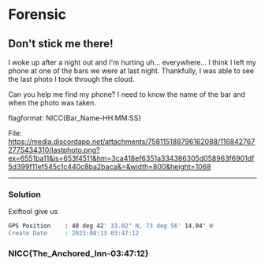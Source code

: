 # Forensic

## Don't stick me there!

I woke up after a night out and I'm hurting uh... everywhere... I think I left my phone at one of the bars we were at last night. Thankfully, I was able to see the last photo I took through the cloud.

Can you help me find my phone? I need to know the name of the bar and when the photo was taken.

flagformat: NICC{Bar_Name-HH:MM:SS}

File: https://media.discordapp.net/attachments/758115188796162088/1168427672775434310/lastphoto.png?ex=6551ba11&is=653f4511&hm=3ca418ef6351a334386305d058963f6901df5d399f11ef545c1c440c8ba2baca&=&width=800&height=1068

---

### Solution

Exiftool give us

```bash
GPS Position    : 40 deg 42' 33.02" N, 73 deg 56' 14.04" W
Create Date     : 2023:08:13 03:47:12
```


### NICC{The_Anchored_Inn-03:47:12}